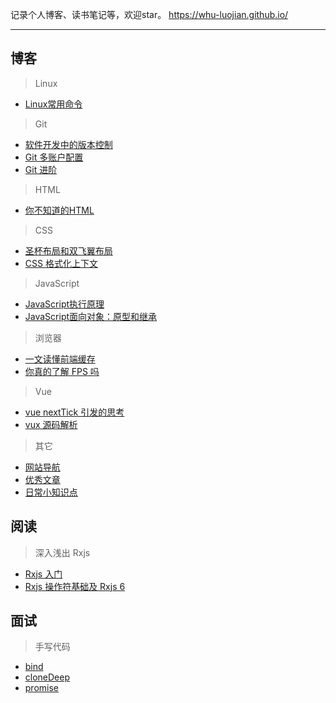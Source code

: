 记录个人博客、读书笔记等，欢迎star。 https://whu-luojian.github.io/

---

## 博客

> Linux

- [Linux常用命令](https://whu-luojian.github.io/blog/linux-command.html)

> Git

- [软件开发中的版本控制](https://whu-luojian.github.io/blog/git-version-control.html)
- [Git 多账户配置](https://whu-luojian.github.io/blog/git-account-config.html)
- [Git 进阶](https://whu-luojian.github.io/blog/git-advance.html)

> HTML

- [你不知道的HTML](https://whu-luojian.github.io/blog/html-you-not-know.html)

> CSS

- [圣杯布局和双飞翼布局](https://whu-luojian.github.io/blog/css-cup-and-wing.html)
- [CSS 格式化上下文](https://whu-luojian.github.io/blog/css-fc.html)

> JavaScript

- [JavaScript执行原理](https://whu-luojian.github.io/blog/js-execution.html)
- [JavaScript面向对象：原型和继承](https://whu-luojian.github.io/blog/js-object-oriented.html)

> 浏览器

- [一文读懂前端缓存](https://whu-luojian.github.io/blog/browser-frontend-cache.html)
- [你真的了解 FPS 吗](https://whu-luojian.github.io/blog/browser-fps.html)

> Vue

- [vue nextTick 引发的思考](https://whu-luojian.github.io/blog/vue-nextTick.html)
- [vux 源码解析](https://whu-luojian.github.io/blog/vue-vuex.html)

> 其它

- [网站导航](https://whu-luojian.github.io/blog/other-navigation.html)
- [优秀文章](https://whu-luojian.github.io/blog/wonderful-article.html)
- [日常小知识点](https://whu-luojian.github.io/blog/other-daily.html)

## 阅读

> 深入浅出 Rxjs

- [Rxjs 入门](https://whu-luojian.github.io/book/rxjs-abc.html)
- [Rxjs 操作符基础及 Rxjs 6](https://whu-luojian.github.io/book/rxjs-operator-abc.html)

## 面试

> 手写代码

- [bind](https://whu-luojian.github.io/interview/handwriting-bind.html)
- [cloneDeep](https://whu-luojian.github.io/interview/handwriting-cloneDeep.html)
- [promise](https://whu-luojian.github.io/interview/handwriting-promise.html)
